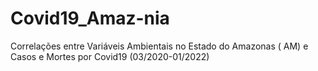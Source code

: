# Covid19_Amaz-nia
Correlações entre Variáveis Ambientais no Estado do Amazonas ( AM) e Casos e Mortes por Covid19 (03/2020-01/2022)

